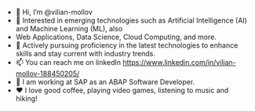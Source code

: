 - 👋 Hi, I’m @vilian-mollov
- 👀 Interested in emerging technologies such as Artificial Intelligence (AI) and Machine Learning (ML), also
- Web Applications, Data Science, Cloud Computing, and more.
- 🌱 Actively pursuing proficiency in the latest technologies to enhance skills and stay current with industry trends.
- 📫 You can reach me on linkedIn https://www.linkedin.com/in/vilian-mollov-188450205/
- 💼 I am working at SAP as an ABAP Software Developer.
- ❤️ I love good coffee, playing video games, listening to music and hiking!

<!---
vilian-mollov/vilian-mollov is a ✨ special ✨ repository because its `README.md` (this file) appears on your GitHub profile.
You can click the Preview link to take a look at your changes.
--->
